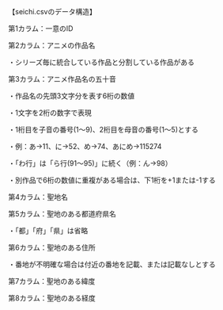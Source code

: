 【seichi.csvのデータ構造】

第1カラム：一意のID

第2カラム：アニメの作品名

・シリーズ毎に統合している作品と分割している作品がある

第3カラム：アニメ作品名の五十音

・作品名の先頭3文字分を表す6桁の数値

・1文字を2桁の数字で表現

・1桁目を子音の番号(1～9)、2桁目を母音の番号(1～5)とする

・例：あ→11、に→52、め→74、あにめ→115274

・「わ行」は「ら行(91～95)」に続く（例：ん→98）

・別作品で6桁の数値に重複がある場合は、下1桁を+1または-1する

第4カラム：聖地名

第5カラム：聖地のある都道府県名

・「都」「府」「県」は省略

第6カラム：聖地のある住所

・番地が不明確な場合は付近の番地を記載、または記載なしとする

第7カラム：聖地のある緯度

第8カラム：聖地のある経度
